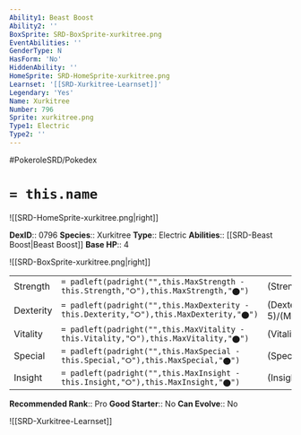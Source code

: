 ```yaml
---
Ability1: Beast Boost
Ability2: ''
BoxSprite: SRD-BoxSprite-xurkitree.png
EventAbilities: ''
GenderType: N
HasForm: 'No'
HiddenAbility: ''
HomeSprite: SRD-HomeSprite-xurkitree.png
Learnset: '[[SRD-Xurkitree-Learnset]]'
Legendary: 'Yes'
Name: Xurkitree
Number: 796
Sprite: xurkitree.png
Type1: Electric
Type2: ''
---
```


#PokeroleSRD/Pokedex

# `= this.name`

![[SRD-HomeSprite-xurkitree.png|right]]

**DexID**:: 0796
**Species**:: Xurkitree
**Type**:: Electric
**Abilities**:: [[SRD-Beast Boost|Beast Boost]]
**Base HP**:: 4

![[SRD-BoxSprite-xurkitree.png|right]]

|           |                                                                                        |                                          |
| --------- | -------------------------------------------------------------------------------------- | ---------------------------------------- |
| Strength  | `= padleft(padright("",this.MaxStrength - this.Strength,"⭘"),this.MaxStrength,"⬤")`    | (Strength::5)/(MaxStrength::5)   |
| Dexterity | `= padleft(padright("",this.MaxDexterity - this.Dexterity,"⭘"),this.MaxDexterity,"⬤")` | (Dexterity:: 5)/(MaxDexterity::5) |
| Vitality  | `= padleft(padright("",this.MaxVitality - this.Vitality,"⭘"),this.MaxVitality,"⬤")`    | (Vitality::5)/(MaxVitality::5)   |
| Special   | `= padleft(padright("",this.MaxSpecial - this.Special,"⭘"),this.MaxSpecial,"⬤")`       | (Special::9)/(MaxSpecial::9)     |
| Insight   | `= padleft(padright("",this.MaxInsight - this.Insight,"⭘"),this.MaxInsight,"⬤")`       | (Insight::5)/(MaxInsight::5)     |

**Recommended Rank**:: Pro
**Good Starter**:: No
**Can Evolve**:: No

![[SRD-Xurkitree-Learnset]]